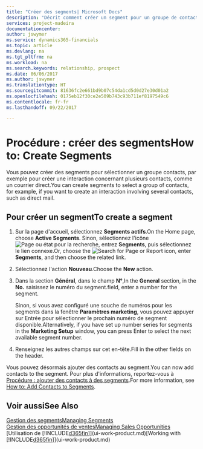 ```yaml
---
title: "Créer des segments| Microsoft Docs"
description: "Décrit comment créer un segment pour un groupe de contacts dans Financials, par exemple, afin de cibler plusieurs contacts avec un courrier direct."
services: project-madeira
documentationcenter: 
author: jswymer
ms.service: dynamics365-financials
ms.topic: article
ms.devlang: na
ms.tgt_pltfrm: na
ms.workload: na
ms.search.keywords: relationship, prospect
ms.date: 06/06/2017
ms.author: jswymer
ms.translationtype: HT
ms.sourcegitcommit: 81636fc2e661bd9b07c54da1cd5d0d27e30d01a2
ms.openlocfilehash: 0175eb12f30ce2e509b743c93b711ef8197549c6
ms.contentlocale: fr-fr
ms.lasthandoff: 09/22/2017

---
```

# <a name="how-to-create-segments"></a><span data-ttu-id="11933-103">Procédure : créer des segments</span><span class="sxs-lookup"><span data-stu-id="11933-103">How to: Create Segments</span></span>
<span data-ttu-id="11933-104">Vous pouvez créer des segments pour sélectionner un groupe contacts, par exemple pour créer une interaction concernant plusieurs contacts, comme un courrier direct.</span><span class="sxs-lookup"><span data-stu-id="11933-104">You can create segments to select a group of contacts, for example, if you want to create an interaction involving several contacts, such as direct mail.</span></span>

## <a name="to-create-a-segment"></a><span data-ttu-id="11933-105">Pour créer un segment</span><span class="sxs-lookup"><span data-stu-id="11933-105">To create a segment</span></span>
1. <span data-ttu-id="11933-106">Sur la page d'accueil, sélectionnez **Segments actifs**.</span><span class="sxs-lookup"><span data-stu-id="11933-106">On the Home page, choose **Active Segments**.</span></span> <span data-ttu-id="11933-107">Sinon, sélectionnez l'icône ![Page ou état pour la recherche](media/ui-search/search_small.png "Page ou état pour la recherche"), entrez **Segments**, puis sélectionnez le lien connexe.</span><span class="sxs-lookup"><span data-stu-id="11933-107">Or, choose the ![Search for Page or Report](media/ui-search/search_small.png "Search for Page or Report icon") icon, enter **Segments**, and then choose the related link.</span></span>
2. <span data-ttu-id="11933-108">Sélectionnez l'action **Nouveau**.</span><span class="sxs-lookup"><span data-stu-id="11933-108">Choose the **New** action.</span></span>
3. <span data-ttu-id="11933-109">Dans la section **Général**, dans le champ **N°**,</span><span class="sxs-lookup"><span data-stu-id="11933-109">In the **General** section, in the **No.**</span></span> <span data-ttu-id="11933-110">saisissez le numéro du segment.</span><span class="sxs-lookup"><span data-stu-id="11933-110">field, enter a number for the segment.</span></span>

    <span data-ttu-id="11933-111">Sinon, si vous avez configuré une souche de numéros pour les segments dans la fenêtre **Paramètres marketing**, vous pouvez appuyer sur Entrée pour sélectionner le prochain numéro de segment disponible.</span><span class="sxs-lookup"><span data-stu-id="11933-111">Alternatively, if you have set up number series for segments in the **Marketing Setup** window, you can press Enter to select the next available segment number.</span></span>
4. <span data-ttu-id="11933-112">Renseignez les autres champs sur cet en-tête.</span><span class="sxs-lookup"><span data-stu-id="11933-112">Fill in the other fields on the header.</span></span>

<span data-ttu-id="11933-113">Vous pouvez désormais ajouter des contacts au segment.</span><span class="sxs-lookup"><span data-stu-id="11933-113">You can now add contacts to the segment.</span></span> <span data-ttu-id="11933-114">Pour plus d'informations, reportez-vous à [Procédure : ajouter des contacts à des segments](marketing-add-contact-segment.md).</span><span class="sxs-lookup"><span data-stu-id="11933-114">For more information, see [How to: Add Contacts to Segments](marketing-add-contact-segment.md).</span></span>

## <a name="see-also"></a><span data-ttu-id="11933-115">Voir aussi</span><span class="sxs-lookup"><span data-stu-id="11933-115">See Also</span></span>
[<span data-ttu-id="11933-116">Gestion des segments</span><span class="sxs-lookup"><span data-stu-id="11933-116">Managing Segments</span></span>](marketing-segments.md)  
[<span data-ttu-id="11933-117">Gestion des opportunités de ventes</span><span class="sxs-lookup"><span data-stu-id="11933-117">Managing Sales Opportunities</span></span>](marketing-manage-sales-opportunities.md)  
<span data-ttu-id="11933-118">[Utilisation de [!INCLUDE[d365fin](includes/d365fin_md.md)]](ui-work-product.md)</span><span class="sxs-lookup"><span data-stu-id="11933-118">[Working with [!INCLUDE[d365fin](includes/d365fin_md.md)]](ui-work-product.md)</span></span>  

